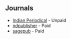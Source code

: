 Journals
--------

- [Indian Periodical](http://indianperiodical.com/submissions/) - Unpaid
- [ndpublisher](http://www.ndpublisher.in/ndpjournal.php?j=IJSS) - Paid
- [sagepub](https://journals.sagepub.com/home/cis) - Paid
